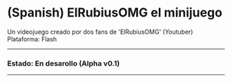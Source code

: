# (Spanish) ElRubiusOMG el minijuego

Un videojuego creado por dos fans de 'ElRubiusOMG' (Youtuber)
Plataforma: Flash

-----------------------

### Estado: En desarollo (Alpha v0.1)

-----------------------


